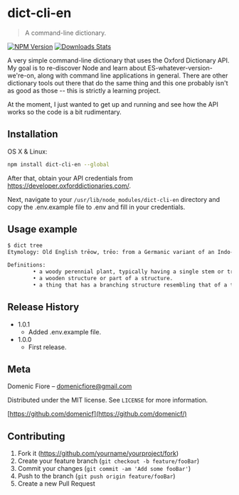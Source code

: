 # dict-cli-en
> A command-line dictionary.

[![NPM Version][npm-image]][npm-url]
[![Downloads Stats][npm-downloads]][npm-url]

A very simple command-line dictionary that uses the Oxford Dictionary API. My goal is to re-discover Node and learn about ES-whatever-version-we're-on, along with command line applications in general. There are other dictionary tools out there that do the same thing and this one probably isn't as good as those -- this is strictly a learning project.

At the moment, I just wanted to get up and running and see how the API works so the code is a bit rudimentary.

## Installation

OS X & Linux:

```sh
npm install dict-cli-en --global
```

After that, obtain your API credentials from <https://developer.oxforddictionaries.com/>. 

Next, navigate to your `/usr/lib/node_modules/dict-cli-en` directory and copy the .env.example file to .env and fill in your credentials.

## Usage example

```sh
$ dict tree
Etymology: Old English trēow, trēo: from a Germanic variant of an Indo-European root shared by Greek doru ‘wood, spear’, drus ‘oak’

Definitions:
        • a woody perennial plant, typically having a single stem or trunk growing to a considerable height and bearing lateral branches at some distance from the ground.
        • a wooden structure or part of a structure.
        • a thing that has a branching structure resembling that of a tree.
```

## Release History
* 1.0.1
    * Added .env.example file.
* 1.0.0
    * First release.

## Meta

Domenic Fiore – domenicfiore@gmail.com

Distributed under the MIT license. See ``LICENSE`` for more information.

[https://github.com/domenicf](https://github.com/domenicf/)

## Contributing

1. Fork it (<https://github.com/yourname/yourproject/fork>)
2. Create your feature branch (`git checkout -b feature/fooBar`)
3. Commit your changes (`git commit -am 'Add some fooBar'`)
4. Push to the branch (`git push origin feature/fooBar`)
5. Create a new Pull Request

<!-- Markdown link & img dfn's -->
[npm-image]: https://img.shields.io/npm/v/datadog-metrics.svg?style=flat-square
[npm-url]: https://www.npmjs.com/package/dict-cli-en
[npm-downloads]: https://img.shields.io/npm/dm/datadog-metrics.svg?style=flat-square
[travis-image]: https://img.shields.io/travis/dbader/node-datadog-metrics/master.svg?style=flat-square
[travis-url]: https://travis-ci.org/dbader/node-datadog-metrics
[wiki]: https://github.com/yourname/yourproject/wiki
